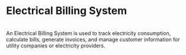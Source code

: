 <h1> Electrical Billing System </h1>
<br> 
An Electrical Billing System is used to track electricity consumption, calculate bills, generate invoices, and manage customer information for utility companies or electricity providers.
